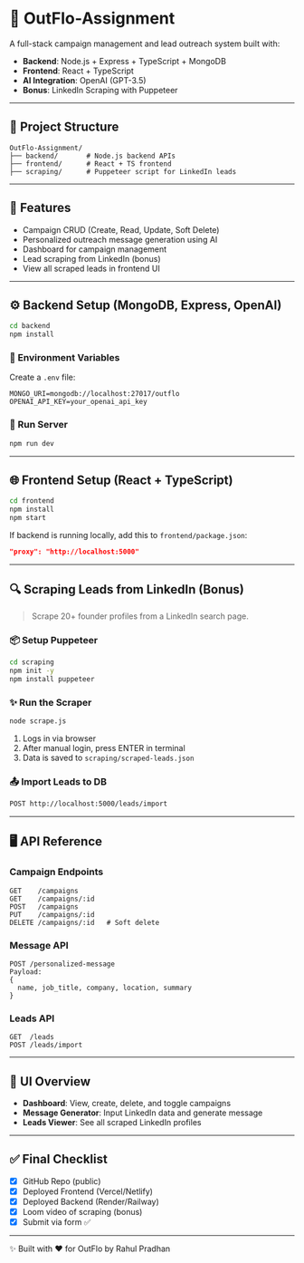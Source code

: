# 🚀 OutFlo-Assignment

A full-stack campaign management and lead outreach system built with:
- **Backend**: Node.js + Express + TypeScript + MongoDB
- **Frontend**: React + TypeScript
- **AI Integration**: OpenAI (GPT-3.5)
- **Bonus**: LinkedIn Scraping with Puppeteer

---

## 📁 Project Structure
```
OutFlo-Assignment/
├── backend/       # Node.js backend APIs
├── frontend/      # React + TS frontend
├── scraping/      # Puppeteer script for LinkedIn leads
```

---

## 🧠 Features
- Campaign CRUD (Create, Read, Update, Soft Delete)
- Personalized outreach message generation using AI
- Dashboard for campaign management
- Lead scraping from LinkedIn (bonus)
- View all scraped leads in frontend UI

---

## ⚙️ Backend Setup (MongoDB, Express, OpenAI)
```bash
cd backend
npm install
```

### 🧪 Environment Variables
Create a `.env` file:
```
MONGO_URI=mongodb://localhost:27017/outflo
OPENAI_API_KEY=your_openai_api_key
```

### 🔧 Run Server
```bash
npm run dev
```

---

## 🌐 Frontend Setup (React + TypeScript)
```bash
cd frontend
npm install
npm start
```

If backend is running locally, add this to `frontend/package.json`:
```json
"proxy": "http://localhost:5000"
```

---

## 🔍 Scraping Leads from LinkedIn (Bonus)
> Scrape 20+ founder profiles from a LinkedIn search page.

### 📦 Setup Puppeteer
```bash
cd scraping
npm init -y
npm install puppeteer
```

### ✨ Run the Scraper
```bash
node scrape.js
```
1. Logs in via browser
2. After manual login, press ENTER in terminal
3. Data is saved to `scraping/scraped-leads.json`

### 📤 Import Leads to DB
```bash
POST http://localhost:5000/leads/import
```

---

## 🖥️ API Reference
### Campaign Endpoints
```
GET    /campaigns
GET    /campaigns/:id
POST   /campaigns
PUT    /campaigns/:id
DELETE /campaigns/:id   # Soft delete
```

### Message API
```
POST /personalized-message
Payload:
{
  name, job_title, company, location, summary
}
```

### Leads API
```
GET  /leads
POST /leads/import
```

---

## 🎨 UI Overview
- **Dashboard**: View, create, delete, and toggle campaigns
- **Message Generator**: Input LinkedIn data and generate message
- **Leads Viewer**: See all scraped LinkedIn profiles

---

## ✅ Final Checklist
- [x] GitHub Repo (public)
- [x] Deployed Frontend (Vercel/Netlify)
- [x] Deployed Backend (Render/Railway)
- [x] Loom video of scraping (bonus)
- [x] Submit via form ✅

---

✨ Built with ❤️ for OutFlo by Rahul Pradhan

